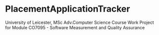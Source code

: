# PlacementApplicationTracker
University of Leicester, MSc Adv.Computer Science
Course Work Project for Module CO7095 - Software Measurement and Quality Assurance
